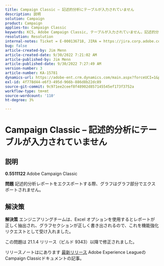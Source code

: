 ```yaml
---
title: Campaign Classic – 記述的分析にテーブルが入力されていません
description: 説明
solution: Campaign
product: Campaign
applies-to: Campaign Classic
keywords: KCS, Adobe Campaign Classic, テーブルが入力されていません，記述的分析，FAQ
resolution: Resolution
internal-notes: Ticket = E-000136718, JIRA = https://jira.corp.adobe.com/browse/NEO-24963
bug: false
article-created-by: Jim Menn
article-created-date: 9/30/2022 7:21:02 AM
article-published-by: Jim Menn
article-published-date: 9/30/2022 7:27:49 AM
version-number: 3
article-number: KA-15781
dynamics-url: https://adobe-ent.crm.dynamics.com/main.aspx?forceUCI=1&pagetype=entityrecord&etn=knowledgearticle&id=7872c36a-9040-ed11-9db1-0022480866ad
exl-id: 4f778d44-e6f3-495d-966b-886d8b22dc89
source-git-commit: 9c971ee2ceef8f48902d857145545ef173f3752a
workflow-type: tm+mt
source-wordcount: '110'
ht-degree: 3%

---
```


# Campaign Classic – 記述的分析にテーブルが入力されていません

## 説明


<b>0.5511122</b>
Adobe Campaign Classic

<b>問題</b>
記述的分析レポートをエクスポートする際、グラフはグラフ部分でエクスポートされません。


## 解決策


<b>解決策</b>
エンジニアリングチームは、Excel オプションを使用するとレポートが正しく抽出され、グラフセクションが正しく書き出されるので、これを機能強化リクエストとして受け入れました。

この問題は 21.1.4 リリース（ビルド 9343）以降で修正されました。

リリースノートはにあります [最新リリース](https://experienceleague.adobe.com/docs/campaign-classic/using/release-notes/latest-release.html?lang=ja) Adobe Experience LeagueのCampaign Classicドキュメントの記事。
